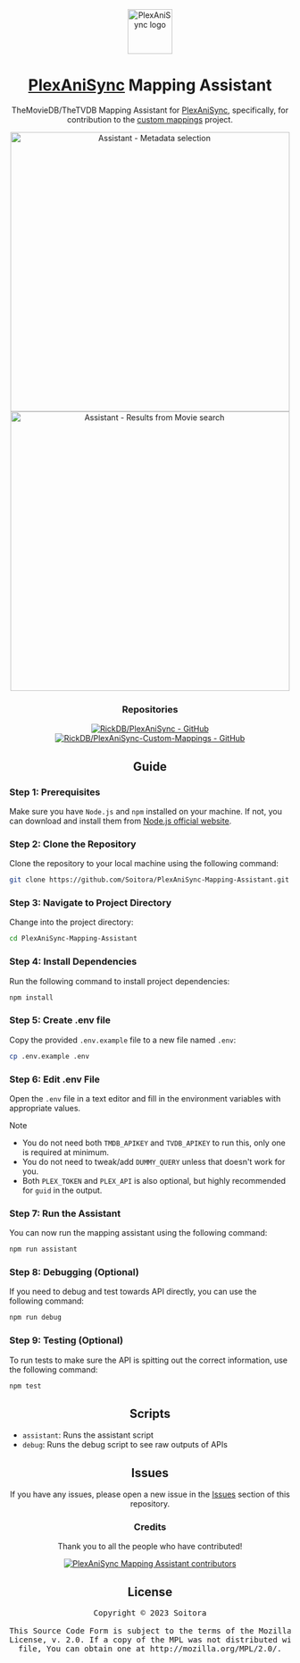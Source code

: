 <div align="center">

<a href="https://github.com/RickDB/PlexAniSync/">
    <img src="https://raw.githubusercontent.com/RickDB/PlexAniSync/master/logo.png" alt="PlexAniSync logo" title="PlexAniSync logo" width="80"/>
</a>

# [PlexAniSync](https://github.com/RickDB/PlexAniSync/) Mapping Assistant
TheMovieDB/TheTVDB Mapping Assistant for [PlexAniSync](https://github.com/RickDB/PlexAniSync/), specifically, for contribution to the [custom mappings](https://github.com/RickDB/PlexAniSync-Custom-Mappings) project.


<img src="https://github.com/Soitora/PlexAniSync-Mapping-Assistant/assets/10836780/8cf5acc2-fb19-483e-883e-53ceadfc7e94" alt="Assistant - Metadata selection" title="Assistant - Metadata selection" width="500"/>
<img src="https://github.com/Soitora/PlexAniSync-Mapping-Assistant/assets/10836780/2f02f5a8-cb23-47d5-b846-c96bd6ba4a48" alt="Assistant - Results from Movie search" title="Assistant - Results from Movie search" width="500"/>

### Repositories

[![RickDB/PlexAniSync - GitHub](https://github-readme-stats.vercel.app/api/pin/?username=RickDB&repo=PlexAniSync&bg_color=161B22&text_color=c9d1d9&title_color=0877d2&icon_color=0877d2&border_radius=8&hide_border=true)](https://github.com/RickDB/PlexAniSync/)
[![RickDB/PlexAniSync-Custom-Mappings - GitHub](https://github-readme-stats.vercel.app/api/pin/?username=RickDB&repo=PlexAniSync-Custom-Mappings&bg_color=161B22&text_color=c9d1d9&title_color=0877d2&icon_color=0877d2&border_radius=8&hide_border=true)](https://github.com/RickDB/PlexAniSync-Custom-Mappings/)

## Guide

<div align="left">

### Step 1: Prerequisites
Make sure you have `Node.js` and `npm` installed on your machine.
If not, you can download and install them from [Node.js official website](https://nodejs.org/).

### Step 2: Clone the Repository
Clone the repository to your local machine using the following command:
```bash
git clone https://github.com/Soitora/PlexAniSync-Mapping-Assistant.git
```

### Step 3: Navigate to Project Directory
Change into the project directory:
```bash
cd PlexAniSync-Mapping-Assistant
```

### Step 4: Install Dependencies
Run the following command to install project dependencies:
```bash
npm install
```

### Step 5: Create .env file
Copy the provided `.env.example` file to a new file named `.env`:
```bash
cp .env.example .env
```

### Step 6: Edit .env File
Open the `.env` file in a text editor and fill in the environment variables with appropriate values.

> [!NOTE]
>- You do not need both `TMDB_APIKEY` and `TVDB_APIKEY` to run this, only one is required at minimum.
>- You do not need to tweak/add `DUMMY_QUERY` unless that doesn't work for you.
>- Both `PLEX_TOKEN` and `PLEX_API` is also optional, but highly recommended for `guid` in the output.

### Step 7: Run the Assistant
You can now run the mapping assistant using the following command:
```bash
npm run assistant
```

### Step 8: Debugging (Optional)
If you need to debug and test towards API directly, you can use the following command:
```bash
npm run debug
```

### Step 9: Testing (Optional)
To run tests to make sure the API is spitting out the correct information, use the following command:
```bash
npm test
```
</div>

## Scripts

<div align="left">

- `assistant`: Runs the assistant script
- `debug`: Runs the debug script to see raw outputs of APIs

</div>

## Issues
If you have any issues, please open a new issue in the [Issues](https://github.com/Soitora/PlexAniSync-Mapping-Assistant/issues) section of this repository.

### Credits

Thank you to all the people who have contributed!

<a href="https://github.com/Soitora/PlexAniSync-Mapping-Assistant/graphs/contributors">
    <img src="https://contrib.rocks/image?repo=Soitora/PlexAniSync-Mapping-Assistant" alt="PlexAniSync Mapping Assistant contributors" title="PlexAniSync Mapping Assistant contributors"/>
</a>

## License
<pre>
Copyright © 2023 Soitora

This Source Code Form is subject to the terms of the Mozilla Public
License, v. 2.0. If a copy of the MPL was not distributed with this
file, You can obtain one at http://mozilla.org/MPL/2.0/.
</pre>

</div>
